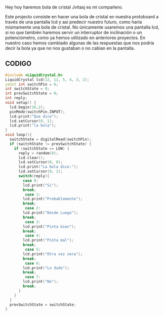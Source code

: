 Hey hoy haremos bola de cristal Jvitasj es mi compañero.

Este projecto consiste en hacer una bola de cristal en nuestra protoboard a través de una pantalla lcd y así predecir nuestro futuro,
como haría mismamente una bola de cristal. No únicamente usaremos una pantalla lcd, 
si no que también haremos servir un interruptor de inclinación o un potenciómetro, como ya hemos utilizado en anteriores proyectos. 
En nuestro caso hemos cambiado algunas de las respuestas que nos podría decir la bola ya que no nos gustaban o no cabian en la pantalla.


## CODIGO 
```C++
#include <LiquidCrystal.h>
LiquidCrystal lcd(12, 11, 5, 4, 3, 2);
const int switchPin = 6;
int switchState = 0;
int prevSwitchState = 0;
int reply;
void setup() {
  lcd.begin(16,2);
  pinMode(switchPin,INPUT);
  lcd.print("Que dice");
  lcd.setCursor(0, 1);
  lcd.print("la bola");
}
void loop(){
  switchState = digitalRead(switchPin);
  if (switchState != prevSwitchState) {
    if (switchState == LOW) {
      reply = random(8);
      lcd.clear();
      lcd.setCursor(0, 0);
      lcd.print("La bola dice:");
      lcd.setCursor(0, 1);
      switch(reply){
        case 0:
        lcd.print("Si");
        break;
         case 1:
        lcd.print("Probablemente");
        break;
         case 2:
        lcd.print("Desde Luego");
        break;
         case 3:
        lcd.print("Pinta bien");
        break;
         case 4:
        lcd.print("Pinta mal");
        break;
         case 5:
        lcd.print("Otra vez sera");
        break;
         case 6:
        lcd.print("Lo dudo");
        break;
         case 7:
        lcd.print("No");
        break;
      }
    }
  }
  prevSwitchState = switchState;
}
```
